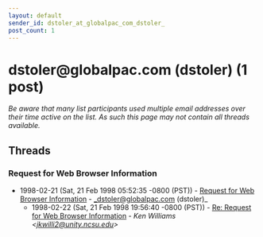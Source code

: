 ```yaml
---
layout: default
sender_id: dstoler_at_globalpac_com_dstoler_
post_count: 1
---
```


# dstoler<span>@</span>globalpac.com (dstoler) (1 post)

_Be aware that many list participants used multiple email addresses over their time active on the list. As such this page may not contain all threads available._

## Threads

### Request for Web Browser Information
+ 1998-02-21 (Sat, 21 Feb 1998 05:52:35 -0800 (PST)) - [Request for Web Browser Information](/archive/1998/02/4a5c598ac92d555f60967a35a8e50777cbdac9382c85897e761722051c8eedc6) - _dstoler@globalpac.com (dstoler)_
  + 1998-02-22 (Sat, 21 Feb 1998 19:56:40 -0800 (PST)) - [Re: Request for Web Browser Information](/archive/1998/02/772e94dd1a535cfc26423fd0eab24e6bef25b760c33ea0abaa4a408b30fb4f26) - _Ken Williams \<jkwilli2@unity.ncsu.edu\>_

